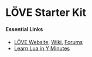 # LÖVE Starter Kit

#### Essential Links

- [LÖVE Website](https://love2d.org/), [Wiki](https://love2d.org/wiki/Main_Page), [Forums](https://love2d.org/forums/)
- [Learn Lua in Y Minutes](https://learnxinyminutes.com/docs/lua/)
